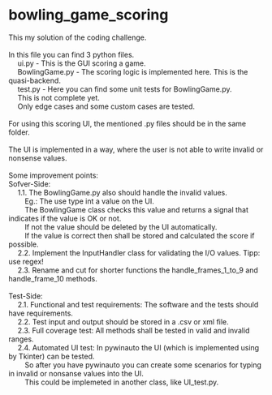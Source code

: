 # bowling_game_scoring

This my solution of the coding challenge.<br />
<br />
In this file you can find 3 python files. <br />
&emsp; ui.py - This is the GUI scoring a game. <br />
&emsp; BowlingGame.py - The scoring logic is implemented here. This is the quasi-backend.<br />
&emsp; test.py - Here you can find some unit tests for BowlingGame.py. <br />
&emsp; This is not complete yet.<br />
&emsp; Only edge cases and  some custom cases are tested. <br />
<br />
For using this scoring UI, the mentioned .py files should be in the same folder.<br />
<br />
The UI  is implemented in a way, where the user is not able to write invalid or nonsense values.<br />
<br />
Some improvement points: <br />
Sofver-Side: <br />
&emsp; 1.1. The BowlingGame.py also should handle the invalid values.<br /> 
&emsp;&emsp; Eg.: The use type int a value on the UI. <br />
&emsp;&emsp; The BowlingGame class checks this value and returns a signal that indicates if the value is OK or not.<br />
&emsp;&emsp; If not the value should be deleted by the UI automatically. <br />
&emsp;&emsp; If the value is correct then shall be stored and calculated the score if possible. <br />
&emsp; 2.2. Implement the InputHandler class for validating the I/O values. Tipp: use regex! <br />
&emsp; 2.3. Rename and cut for shorter functions the handle_frames_1_to_9 and handle_frame_10 methods.<br />
<br /> 
Test-Side: <br />
&emsp; 2.1. Functional and test requirements: The software and the tests should have requirements. <br />
&emsp; 2.2. Test input and output should be stored in a .csv or xml file. <br />
&emsp; 2.3. Full coverage test: All methods shall be tested in valid and invalid ranges. <br />
&emsp; 2.4. Automated UI test: In pywinauto the UI (which is implemented using by Tkinter) can be tested. <br /> 
&emsp;&emsp; So after you have pywinauto you can create some scenarios for typing in invalid or nonsanse values into the UI. <br />
&emsp;&emsp; This could be implemeted in another class, like UI_test.py.



